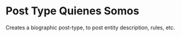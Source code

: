 Post Type Quienes Somos
=======================

Creates a biographic post-type, to post entity description, rules, etc.

